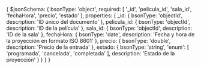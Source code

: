 {
  $jsonSchema: {
    bsonType: 'object',
    required: [
      '_id',
      'pelicula_id',
      'sala_id',
      'fechaHora',
      'precio',
      'estado'
    ],
    properties: {
      _id: {
        bsonType: 'objectId',
        description: 'ID único del documento'
      },
      pelicula_id: {
        bsonType: 'objectId',
        description: 'ID de la película'
      },
      sala_id: {
        bsonType: 'objectId',
        description: 'ID de la sala'
      },
      fechaHora: {
        bsonType: 'date',
        description: 'Fecha y hora de la proyección en formato ISO 8601'
      },
      precio: {
        bsonType: 'double',
        description: 'Precio de la entrada'
      },
      estado: {
        bsonType: 'string',
        'enum': [
          'programada',
          'cancelada',
          'completada'
        ],
        description: 'Estado de la proyección'
      }
    }
  }
}